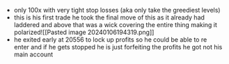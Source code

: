 * only 100x with very tight stop losses (aka only take the greediest levels)
* this is his first trade he took the final move of this as it already had laddered and above that was a wick covering the entire thing making it polarized![[Pasted image 20240106194319.png]]
* he exited early at 20556 to lock up profits so he could be able to re enter and if he gets stopped he is just forfeiting the profits he got not his main account